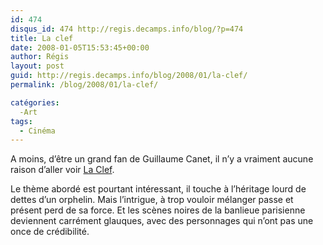 ```yaml
---
id: 474
disqus_id: 474 http://regis.decamps.info/blog/?p=474
title: La clef
date: 2008-01-05T15:53:45+00:00
author: Régis
layout: post
guid: http://regis.decamps.info/blog/2008/01/la-clef/
permalink: /blog/2008/01/la-clef/

catégories:
  -Art
tags:
  - Cinéma
---
```

A moins, d’être un grand fan de Guillaume Canet, il n’y a vraiment aucune raison d’aller voir [La Clef](http://www.allocine.fr/film/fichefilm_gen_cfilm=112349.html).

Le thème abordé est pourtant intéressant, il touche à l’héritage lourd de dettes d’un orphelin. Mais l’intrigue, à trop vouloir mélanger passe et présent perd de sa force. Et les scènes noires de la banlieue parisienne deviennent carrément glauques, avec des personnages qui n’ont pas une once de crédibilité.
